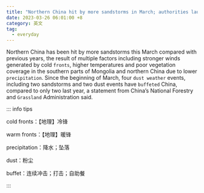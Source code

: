 ```yaml
---
title: "Northern China hit by more sandstorms in March; authorities launch 24-hour monitoring"
date: 2023-03-26 06:01:00 +8
category: 英文
tag:
  - everyday
---
```


Northern China has been hit by more sandstorms this March compared with previous years, the result of multiple factors including stronger winds generated by cold `fronts`, higher temperatures and poor vegetation coverage in the southern parts of Mongolia and northern China due to lower `precipitation`. Since the beginning of March, four `dust weather` events, including two sandstorms and two dust events have `buffeted` China, compared to only two last year, a statement from China’s National Forestry and `Grassland` Administration said.

::: info tips

cold fronts：【地理】冷锋

warm fronts：【地理】暖锋

precipitation：降水；坠落

dust：粉尘

buffet：连续冲击；打击；自助餐

:::
